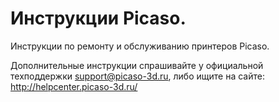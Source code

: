 # Инструкции Picaso.

Инструкции по ремонту и обслуживанию принтеров Picaso.

Дополнительные инструкции спрашивайте у официальной техподдержки support@picaso-3d.ru, либо ищите на сайте: http://helpcenter.picaso-3d.ru/
